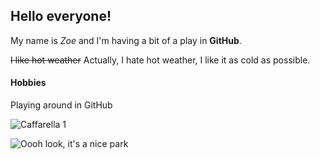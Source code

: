 ## Hello everyone!

My name is *Zoe* and I'm having a bit of a play in **GitHub**.

~~I like hot weather~~
Actually, I hate hot weather, I like it as cold as possible.

#### Hobbies

Playing around in GitHub

![Caffarella 1](https://github.com/user-attachments/assets/9163f27b-734d-4588-a3c7-7aa5a5c8bd54)

<picture>
 <source media="(prefers-color-scheme: dark)" srcset="[YOUR-DARKMODE-IMAGE](https://github.com/user-attachments/assets/9163f27b-734d-4588-a3c7-7aa5a5c8bd54)">
 <source media="(prefers-color-scheme: light)" srcset="[YOUR-LIGHTMODE-IMAGE](https://github.com/user-attachments/assets/9163f27b-734d-4588-a3c7-7aa5a5c8bd54)">
 <img alt="Oooh look, it's a nice park" src="YOUR-DEFAULT-IMAGE">
</picture>

<!--
**ZJOttaviani/ZJOttaviani** is a ✨ _special_ ✨ repository because its `README.md` (this file) appears on your GitHub profile.

Here are some ideas to get you started:

- 🔭 I’m currently working on ...
- 🌱 I’m currently learning ...
- 👯 I’m looking to collaborate on ...
- 🤔 I’m looking for help with ...
- 💬 Ask me about ...
- 📫 How to reach me: ...
- 😄 Pronouns: ...
- ⚡ Fun fact: ...
-->
